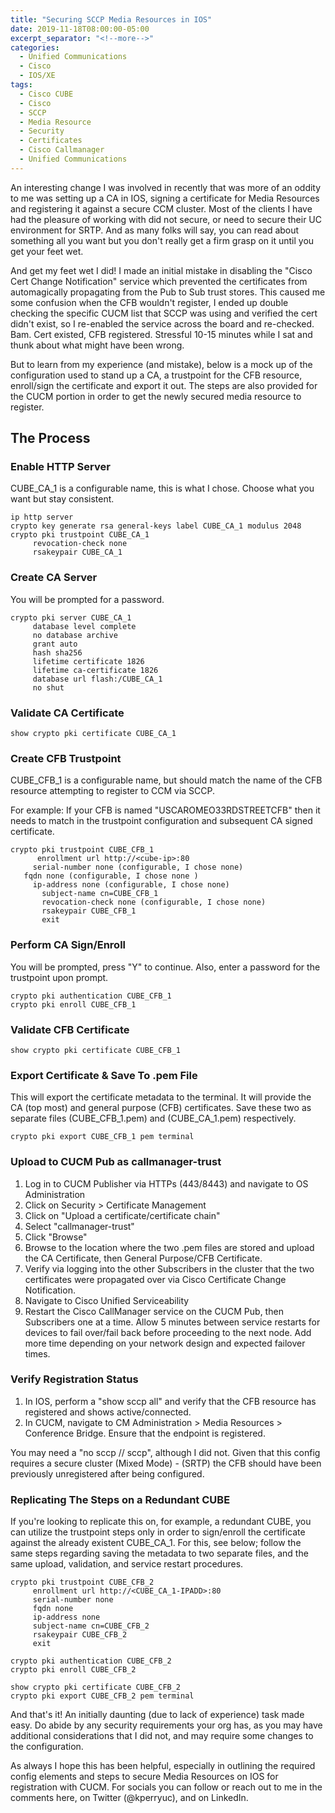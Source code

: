 ```yaml
---
title: "Securing SCCP Media Resources in IOS"
date: 2019-11-18T08:00:00-05:00
excerpt_separator: "<!--more-->"
categories:
  - Unified Communications
  - Cisco
  - IOS/XE
tags:
  - Cisco CUBE
  - Cisco
  - SCCP
  - Media Resource
  - Security
  - Certificates
  - Cisco Callmanager
  - Unified Communications
---
```


<head>
    <script async src="https://pagead2.googlesyndication.com/pagead/js/adsbygoogle.js?client=ca-pub-7351461893377144"
     crossorigin="anonymous">
     </script>
</head>

An interesting change I was involved in recently that was more of an oddity to me was setting up a CA in IOS, signing a certificate for Media Resources and registering it against a secure CCM cluster. Most of the clients I have had the pleasure of working with did not secure, or need to secure their UC environment for SRTP. And as many folks will say, you can read about something all you want but you don't really get a firm grasp on it until you get your feet wet.

<!--more-->

And get my feet wet I did! I made an initial mistake in disabling the "Cisco Cert Change Notification" service which prevented the certificates from automagically propagating from the Pub to Sub trust stores. This caused me some confusion when the CFB wouldn't register, I ended up double checking the specific CUCM list that SCCP was using and verified the cert didn't exist, so I re-enabled the service across the board and re-checked. Bam. Cert existed, CFB registered. Stressful 10-15 minutes while I sat and thunk about what might have been wrong.

But to learn from my experience (and mistake), below is a mock up of the configuration used to stand up a CA, a trustpoint for the CFB resource, enroll/sign the certificate and export it out. The steps are also provided for the CUCM portion in order to get the newly secured media resource to register.

## The Process

### Enable HTTP Server

CUBE_CA_1 is a configurable name, this is what I chose. Choose what you want but stay consistent.

```text
ip http server
crypto key generate rsa general-keys label CUBE_CA_1 modulus 2048
crypto pki trustpoint CUBE_CA_1 
     revocation-check none
     rsakeypair CUBE_CA_1
```

### Create CA Server

You will be prompted for a password.

```text
crypto pki server CUBE_CA_1
     database level complete
     no database archive
     grant auto
     hash sha256
     lifetime certificate 1826
     lifetime ca-certificate 1826
     database url flash:/CUBE_CA_1
     no shut
```

### Validate CA Certificate

```text
show crypto pki certificate CUBE_CA_1
```

### Create CFB Trustpoint

CUBE_CFB_1 is a configurable name, but should match the name of the CFB resource attempting to register to CCM via SCCP.

For example: If your CFB is named "USCAROMEO33RDSTREETCFB" then it needs to match in the trustpoint configuration and subsequent CA signed certificate.

```text
crypto pki trustpoint CUBE_CFB_1
      enrollment url http://<cube-ip>:80
     serial-number none (configurable, I chose none)
   fqdn none (configurable, I chose none )
     ip-address none (configurable, I chose none)
       subject-name cn=CUBE_CFB_1
       revocation-check none (configurable, I chose none)
       rsakeypair CUBE_CFB_1
       exit
```

### Perform CA Sign/Enroll

You will be prompted, press "Y" to continue. Also, enter a password for the trustpoint upon prompt. 

```text
crypto pki authentication CUBE_CFB_1
crypto pki enroll CUBE_CFB_1
```

### Validate CFB Certificate

```text
show crypto pki certificate CUBE_CFB_1
```

### Export Certificate & Save To .pem File

This will export the certificate metadata to the terminal. It will provide the CA (top most) and general purpose (CFB) certificates. Save these two as separate files (CUBE_CFB_1.pem) and (CUBE_CA_1.pem) respectively. 

```text
crypto pki export CUBE_CFB_1 pem terminal
```

### Upload to CUCM Pub as callmanager-trust

1. Log in to CUCM Publisher via HTTPs (443/8443) and navigate to OS Administration
2. Click on Security > Certificate Management
3. Click on "Upload a certificate/certificate chain"
4. Select "callmanager-trust"
5. Click "Browse"
6. Browse to the location where the two .pem files are stored and upload the CA Certificate, then General Purpose/CFB Certificate.
7. Verify via logging into the other Subscribers in the cluster that the two certificates were propagated over via Cisco Certificate Change Notification.
8. Navigate to Cisco Unified Serviceability
9. Restart the Cisco CallManager service on the CUCM Pub, then Subscribers one at a time. Allow 5 minutes between service restarts for devices to fail over/fail back before proceeding to the next node. Add more time depending on your network design and expected failover times.

### Verify Registration Status

1. In IOS, perform a "show sccp all" and verify that the CFB resource has registered and shows active/connected.
2. In CUCM, navigate to CM Administration > Media Resources > Conference Bridge. Ensure that the endpoint is registered.

You may need a "no sccp // sccp", although I did not.
Given that this config requires a secure cluster (Mixed Mode) - (SRTP) the CFB should have been previously unregistered after being configured.

### Replicating The Steps on a Redundant CUBE

If you're looking to replicate this on, for example, a redundant CUBE, you can utilize the trustpoint steps only in order to sign/enroll the certificate against the already existent CUBE_CA_1. For this, see below; follow the same steps regarding saving the metadata to two separate files, and the same upload, validation, and service restart procedures.

```text
crypto pki trustpoint CUBE_CFB_2
     enrollment url http://<CUBE_CA_1-IPADD>:80
     serial-number none
     fqdn none
     ip-address none
     subject-name cn=CUBE_CFB_2
     rsakeypair CUBE_CFB_2
     exit
```

```text
crypto pki authentication CUBE_CFB_2
crypto pki enroll CUBE_CFB_2  
```

```text
show crypto pki certificate CUBE_CFB_2
crypto pki export CUBE_CFB_2 pem terminal
```

And that's it! An initially daunting (due to lack of experience) task made easy. Do abide by any security requirements your org has, as you may have additional considerations that I did not, and may require some changes to the configuration.

As always I hope this has been helpful, especially in outlining the required config elements and steps to secure Media Resources on IOS for registration with CUCM. For socials you can follow or reach out to me in the comments here, on Twitter (@kperryuc), and on LinkedIn.
